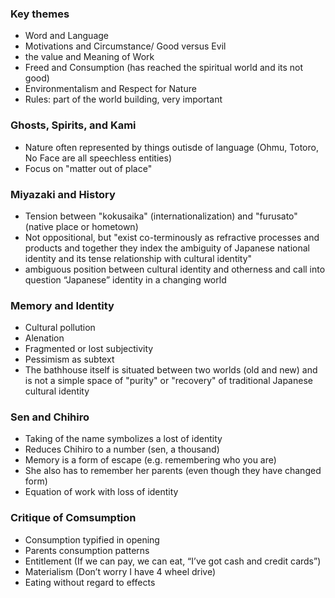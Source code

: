 ### Key themes
- Word and Language
- Motivations and Circumstance/ Good versus Evil
- the value and Meaning of Work
- Freed and Consumption (has reached the spiritual world and its not good)
- Environmentalism and Respect for Nature
- Rules: part of the world building, very important
### Ghosts, Spirits, and Kami
- Nature often represented by things outisde of language (Ohmu, Totoro, No Face are all speechless entities)
- Focus on "matter out of place"
### Miyazaki and History
- Tension between "kokusaika" (internationalization) and "furusato" (native place or hometown)
- Not oppositional, but "exist co-terminously as refractive processes and products and together they index the ambiguity of Japanese national identity and its tense relationship with cultural identity"
- ambiguous position between cultural identity and otherness and call into question “Japanese” identity in a changing world
### Memory and Identity
- Cultural pollution
- Alenation
- Fragmented or lost subjectivity
- Pessimism as subtext
- The bathhouse itself is situated between two worlds (old and new) and is not a simple space of "purity" or "recovery" of traditional Japanese cultural identity
### Sen and Chihiro
- Taking of the name symbolizes a lost of identity
- Reduces Chihiro to a number (sen, a thousand)
- Memory is a form of escape (e.g. remembering who you are)
- She also has to remember her parents (even though they have changed form)
- Equation of work with loss of identity
### Critique of Comsumption
- Consumption typified in opening
- Parents consumption patterns
- Entitlement (If we can pay, we can eat, “I’ve got cash and credit cards”)
- Materialism (Don’t worry I have 4 wheel drive)
- Eating without regard to effects
